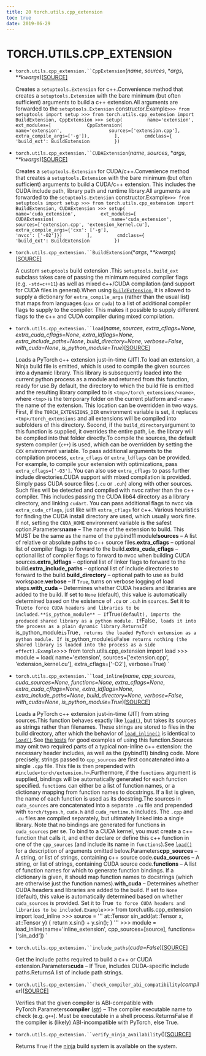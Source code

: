 ```yaml
---
title: 20 torch.utils.cpp_extension
toc: true
date: 2019-06-29
---
```

# TORCH.UTILS.CPP_EXTENSION

- `torch.utils.cpp_extension.``CppExtension`(*name*, *sources*, **args*, **\*kwargs*)[[SOURCE\]](https://pytorch.org/docs/stable/_modules/torch/utils/cpp_extension.html#CppExtension)

  Creates a `setuptools.Extension` for c++.Convenience method that creates a `setuptools.Extension` with the bare minimum (but often sufficient) arguments to build a c++ extension.All arguments are forwarded to the `setuptools.Extension` constructor.Example`>>> from setuptools import setup >>> from torch.utils.cpp_extension import BuildExtension, CppExtension >>> setup(         name='extension',         ext_modules=[             CppExtension(                 name='extension',                 sources=['extension.cpp'],                 extra_compile_args=['-g']),         ],         cmdclass={             'build_ext': BuildExtension         }) `

- `torch.utils.cpp_extension.``CUDAExtension`(*name*, *sources*, **args*, **\*kwargs*)[[SOURCE\]](https://pytorch.org/docs/stable/_modules/torch/utils/cpp_extension.html#CUDAExtension)

  Creates a `setuptools.Extension` for CUDA/c++.Convenience method that creates a `setuptools.Extension` with the bare minimum (but often sufficient) arguments to build a CUDA/c++ extension. This includes the CUDA include path, library path and runtime library.All arguments are forwarded to the `setuptools.Extension` constructor.Example`>>> from setuptools import setup >>> from torch.utils.cpp_extension import BuildExtension, CUDAExtension >>> setup(         name='cuda_extension',         ext_modules=[             CUDAExtension(                     name='cuda_extension',                     sources=['extension.cpp', 'extension_kernel.cu'],                     extra_compile_args={'cxx': ['-g'],                                         'nvcc': ['-O2']})         ],         cmdclass={             'build_ext': BuildExtension         }) `

- `torch.utils.cpp_extension.``BuildExtension`(**args*, **\*kwargs*)[[SOURCE\]](https://pytorch.org/docs/stable/_modules/torch/utils/cpp_extension.html#BuildExtension)

  A custom `setuptools` build extension .This `setuptools.build_ext` subclass takes care of passing the minimum required compiler flags (e.g. `-std=c++11`) as well as mixed c++/CUDA compilation (and support for CUDA files in general).When using [`BuildExtension`](https://pytorch.org/docs/stable/cpp_extension.html#torch.utils.cpp_extension.BuildExtension), it is allowed to supply a dictionary for `extra_compile_args` (rather than the usual list) that maps from languages (`cxx` or `cuda`) to a list of additional compiler flags to supply to the compiler. This makes it possible to supply different flags to the c++ and CUDA compiler during mixed compilation.

- `torch.utils.cpp_extension.``load`(*name*, *sources*, *extra_cflags=None*, *extra_cuda_cflags=None*, *extra_ldflags=None*, *extra_include_paths=None*, *build_directory=None*, *verbose=False*, *with_cuda=None*, *is_python_module=True*)[[SOURCE\]](https://pytorch.org/docs/stable/_modules/torch/utils/cpp_extension.html#load)

  Loads a PyTorch c++ extension just-in-time (JIT).To load an extension, a Ninja build file is emitted, which is used to compile the given sources into a dynamic library. This library is subsequently loaded into the current python process as a module and returned from this function, ready for use.By default, the directory to which the build file is emitted and the resulting library compiled to is `<tmp>/torch_extensions/<name>`, where `<tmp>` is the temporary folder on the current platform and `<name>` the name of the extension. This location can be overridden in two ways. First, if the `TORCH_EXTENSIONS_DIR` environment variable is set, it replaces `<tmp>/torch_extensions` and all extensions will be compiled into subfolders of this directory. Second, if the `build_directory`argument to this function is supplied, it overrides the entire path, i.e. the library will be compiled into that folder directly.To compile the sources, the default system compiler (`c++`) is used, which can be overridden by setting the `CXX` environment variable. To pass additional arguments to the compilation process, `extra_cflags` or `extra_ldflags` can be provided. For example, to compile your extension with optimizations, pass `extra_cflags=['-O3']`. You can also use `extra_cflags` to pass further include directories.CUDA support with mixed compilation is provided. Simply pass CUDA source files (`.cu` or `.cuh`) along with other sources. Such files will be detected and compiled with nvcc rather than the c++ compiler. This includes passing the CUDA lib64 directory as a library directory, and linking `cudart`. You can pass additional flags to nvcc via `extra_cuda_cflags`, just like with `extra_cflags` for c++. Various heuristics for finding the CUDA install directory are used, which usually work fine. If not, setting the `CUDA_HOME` environment variable is the safest option.Parameters**name** – The name of the extension to build. This MUST be the same as the name of the pybind11 module!**sources** – A list of relative or absolute paths to c++ source files.**extra_cflags** – optional list of compiler flags to forward to the build.**extra_cuda_cflags** – optional list of compiler flags to forward to nvcc when building CUDA sources.**extra_ldflags** – optional list of linker flags to forward to the build.**extra_include_paths** – optional list of include directories to forward to the build.**build_directory** – optional path to use as build workspace.**verbose** – If `True`, turns on verbose logging of load steps.**with_cuda** – Determines whether CUDA headers and libraries are added to the build. If set to `None` (default), this value is automatically determined based on the existence of `.cu` or `.cuh` in `sources`. Set it to True` to force CUDA headers and libraries to be included.**is_python_module** – If `True` (default), imports the produced shared library as a python module. If `False`, loads it into the process as a plain dynamic library.ReturnsIf `is_python_module` is `True`, returns the loaded PyTorch extension as a python module. If `is_python_module` is `False` returns nothing (the shared library is loaded into the process as a side effect).Example`>>> from torch.utils.cpp_extension import load >>> module = load(         name='extension',         sources=['extension.cpp', 'extension_kernel.cu'],         extra_cflags=['-O2'],         verbose=True) `

- `torch.utils.cpp_extension.``load_inline`(*name*, *cpp_sources*, *cuda_sources=None*, *functions=None*, *extra_cflags=None*, *extra_cuda_cflags=None*, *extra_ldflags=None*, *extra_include_paths=None*, *build_directory=None*, *verbose=False*, *with_cuda=None*, *is_python_module=True*)[[SOURCE\]](https://pytorch.org/docs/stable/_modules/torch/utils/cpp_extension.html#load_inline)

  Loads a PyTorch c++ extension just-in-time (JIT) from string sources.This function behaves exactly like [`load()`](https://pytorch.org/docs/stable/cpp_extension.html#torch.utils.cpp_extension.load), but takes its sources as strings rather than filenames. These strings are stored to files in the build directory, after which the behavior of [`load_inline()`](https://pytorch.org/docs/stable/cpp_extension.html#torch.utils.cpp_extension.load_inline) is identical to [`load()`](https://pytorch.org/docs/stable/cpp_extension.html#torch.utils.cpp_extension.load).See [the tests](https://github.com/pytorch/pytorch/blob/master/test/test_cpp_extensions.py) for good examples of using this function.Sources may omit two required parts of a typical non-inline c++ extension: the necessary header includes, as well as the (pybind11) binding code. More precisely, strings passed to `cpp_sources` are first concatenated into a single `.cpp` file. This file is then prepended with `#include<torch/extension.h>`.Furthermore, if the `functions` argument is supplied, bindings will be automatically generated for each function specified. `functions` can either be a list of function names, or a dictionary mapping from function names to docstrings. If a list is given, the name of each function is used as its docstring.The sources in `cuda_sources` are concatenated into a separate `.cu` file and prepended with `torch/types.h`, `cuda.h` and `cuda_runtime.h` includes. The `.cpp` and `.cu` files are compiled separately, but ultimately linked into a single library. Note that no bindings are generated for functions in `cuda_sources` per se. To bind to a CUDA kernel, you must create a c++ function that calls it, and either declare or define this c++ function in one of the `cpp_sources` (and include its name in `functions`).See [`load()`](https://pytorch.org/docs/stable/cpp_extension.html#torch.utils.cpp_extension.load) for a description of arguments omitted below.Parameters**cpp_sources** – A string, or list of strings, containing c++ source code.**cuda_sources** – A string, or list of strings, containing CUDA source code.**functions** – A list of function names for which to generate function bindings. If a dictionary is given, it should map function names to docstrings (which are otherwise just the function names).**with_cuda** – Determines whether CUDA headers and libraries are added to the build. If set to `None` (default), this value is automatically determined based on whether `cuda_sources` is provided. Set it to True` to force CUDA headers and libraries to be included.Example`>>> from torch.utils.cpp_extension import load_inline >>> source = ''' at::Tensor sin_add(at::Tensor x, at::Tensor y) {   return x.sin() + y.sin(); } ''' >>> module = load_inline(name='inline_extension',                          cpp_sources=[source],                          functions=['sin_add']) `

- `torch.utils.cpp_extension.``include_paths`(*cuda=False*)[[SOURCE\]](https://pytorch.org/docs/stable/_modules/torch/utils/cpp_extension.html#include_paths)

  Get the include paths required to build a c++ or CUDA extension.Parameters**cuda** – If True, includes CUDA-specific include paths.ReturnsA list of include path strings.

- `torch.utils.cpp_extension.``check_compiler_abi_compatibility`(*compiler*)[[SOURCE\]](https://pytorch.org/docs/stable/_modules/torch/utils/cpp_extension.html#check_compiler_abi_compatibility)

  Verifies that the given compiler is ABI-compatible with PyTorch.Parameters**compiler** ([*str*](https://docs.python.org/3/library/stdtypes.html#str)) – The compiler executable name to check (e.g. `g++`). Must be executable in a shell process.ReturnsFalse if the compiler is (likely) ABI-incompatible with PyTorch, else True.

- `torch.utils.cpp_extension.``verify_ninja_availability`()[[SOURCE\]](https://pytorch.org/docs/stable/_modules/torch/utils/cpp_extension.html#verify_ninja_availability)

  Returns `True` if the [ninja](https://ninja-build.org/) build system is available on the system.
